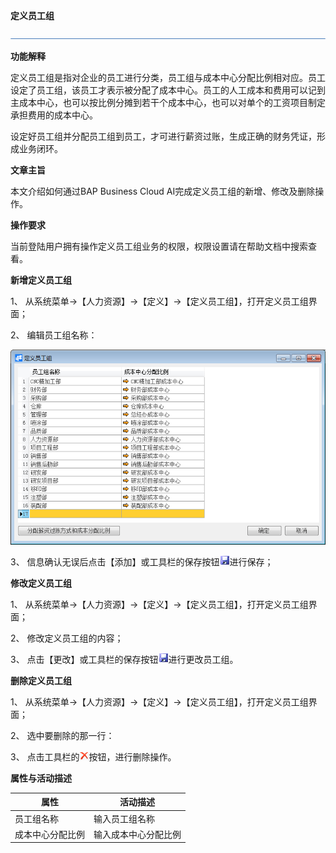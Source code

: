**定义员工组**

![img](zsk_rlzy_dy/common/headLine.png) 

**功能解释**

定义员工组是指对企业的员工进行分类，员工组与成本中心分配比例相对应。员工设定了员工组，该员工才表示被分配了成本中心。员工的人工成本和费用可以记到主成本中心，也可以按比例分摊到若干个成本中心，也可以对单个的工资项目制定承担费用的成本中心。

设定好员工组并分配员工组到员工，才可进行薪资过账，生成正确的财务凭证，形成业务闭环。

 

**文章主旨**

本文介绍如何通过BAP Business Cloud AI完成定义员工组的新增、修改及删除操作。

**操作要求**

当前登陆用户拥有操作定义员工组业务的权限，权限设置请在帮助文档中搜索查看。

**新增定义员工组**

1、 从系统菜单->【人力资源】->【定义】->【定义员工组】，打开定义员工组界面；

2、 编辑员工组名称：

![img](zsk_rlzy_dy/999.png)

3、 信息确认无误后点击【添加】或工具栏的保存按钮![img](zsk_rlzy_dy/common/保存.png)进行保存；

**修改定义员工组**

1、 从系统菜单->【人力资源】->【定义】->【定义员工组】，打开定义员工组界面；

2、 修改定义员工组的内容；

3、 点击【更改】或工具栏的保存按钮![img](zsk_rlzy_dy/common/保存.png)进行更改员工组。

**删除定义员工组**

1、 从系统菜单->【人力资源】->【定义】->【定义员工组】，打开定义员工组界面；

2、 选中要删除的那一行：

 

3、 点击工具栏的![img](zsk_rlzy_dy/common/删除.png)按钮，进行删除操作。

**属性与活动描述**

| **属性**         | **活动描述**         |
| ---------------- | -------------------- |
| 员工组名称       | 输入员工组名称       |
| 成本中心分配比例 | 输入成本中心分配比例 |

 

